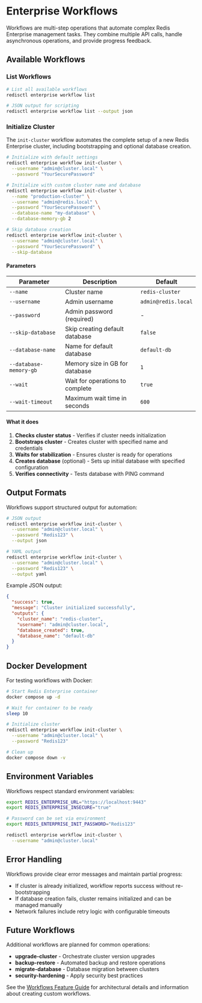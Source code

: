 # Enterprise Workflows

Workflows are multi-step operations that automate complex Redis Enterprise management tasks. They combine multiple API calls, handle asynchronous operations, and provide progress feedback.

## Available Workflows

### List Workflows

```bash
# List all available workflows
redisctl enterprise workflow list

# JSON output for scripting
redisctl enterprise workflow list --output json
```

### Initialize Cluster

The `init-cluster` workflow automates the complete setup of a new Redis Enterprise cluster, including bootstrapping and optional database creation.

```bash
# Initialize with default settings
redisctl enterprise workflow init-cluster \
  --username "admin@cluster.local" \
  --password "YourSecurePassword"

# Initialize with custom cluster name and database
redisctl enterprise workflow init-cluster \
  --name "production-cluster" \
  --username "admin@redis.local" \
  --password "YourSecurePassword" \
  --database-name "my-database" \
  --database-memory-gb 2

# Skip database creation
redisctl enterprise workflow init-cluster \
  --username "admin@cluster.local" \
  --password "YourSecurePassword" \
  --skip-database
```

#### Parameters

| Parameter | Description | Default |
|-----------|-------------|---------|
| `--name` | Cluster name | `redis-cluster` |
| `--username` | Admin username | `admin@redis.local` |
| `--password` | Admin password (required) | - |
| `--skip-database` | Skip creating default database | `false` |
| `--database-name` | Name for default database | `default-db` |
| `--database-memory-gb` | Memory size in GB for database | `1` |
| `--wait` | Wait for operations to complete | `true` |
| `--wait-timeout` | Maximum wait time in seconds | `600` |

#### What it does

1. **Checks cluster status** - Verifies if cluster needs initialization
2. **Bootstraps cluster** - Creates cluster with specified name and credentials
3. **Waits for stabilization** - Ensures cluster is ready for operations
4. **Creates database** (optional) - Sets up initial database with specified configuration
5. **Verifies connectivity** - Tests database with PING command

## Output Formats

Workflows support structured output for automation:

```bash
# JSON output
redisctl enterprise workflow init-cluster \
  --username "admin@cluster.local" \
  --password "Redis123" \
  --output json

# YAML output
redisctl enterprise workflow init-cluster \
  --username "admin@cluster.local" \
  --password "Redis123" \
  --output yaml
```

Example JSON output:
```json
{
  "success": true,
  "message": "Cluster initialized successfully",
  "outputs": {
    "cluster_name": "redis-cluster",
    "username": "admin@cluster.local",
    "database_created": true,
    "database_name": "default-db"
  }
}
```

## Docker Development

For testing workflows with Docker:

```bash
# Start Redis Enterprise container
docker compose up -d

# Wait for container to be ready
sleep 10

# Initialize cluster
redisctl enterprise workflow init-cluster \
  --username "admin@cluster.local" \
  --password "Redis123"

# Clean up
docker compose down -v
```

## Environment Variables

Workflows respect standard environment variables:

```bash
export REDIS_ENTERPRISE_URL="https://localhost:9443"
export REDIS_ENTERPRISE_INSECURE="true"

# Password can be set via environment
export REDIS_ENTERPRISE_INIT_PASSWORD="Redis123"

redisctl enterprise workflow init-cluster \
  --username "admin@cluster.local"
```

## Error Handling

Workflows provide clear error messages and maintain partial progress:

- If cluster is already initialized, workflow reports success without re-bootstrapping
- If database creation fails, cluster remains initialized and can be managed manually
- Network failures include retry logic with configurable timeouts

## Future Workflows

Additional workflows are planned for common operations:

- **upgrade-cluster** - Orchestrate cluster version upgrades
- **backup-restore** - Automated backup and restore operations
- **migrate-database** - Database migration between clusters
- **security-hardening** - Apply security best practices

See the [Workflows Feature Guide](../features/workflows.md) for architectural details and information about creating custom workflows.